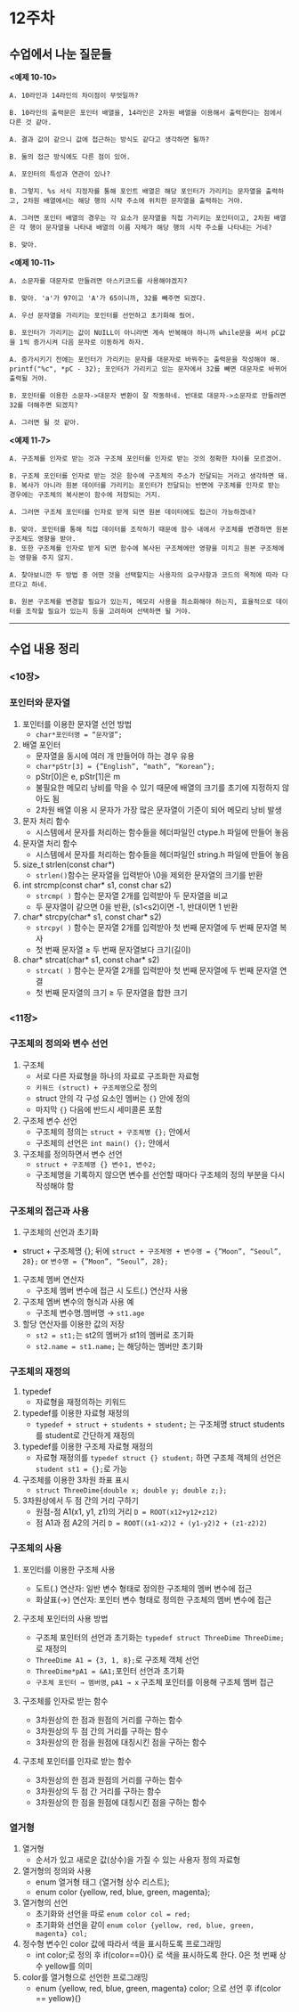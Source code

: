 # 12주차

## **수업에서 나눈 질문들**

**<예제 10-10>**

    A. 10라인과 14라인의 차이점이 무엇일까?  

    B. 10라인의 출력문은 포인터 배열을, 14라인은 2차원 배열을 이용해서 출력한다는 점에서 다른 것 같아. 

    A. 결과 값이 같으니 값에 접근하는 방식도 같다고 생각하면 될까?  
    
    B. 둘의 접근 방식에도 다른 점이 있어.

    A. 포인터의 특성과 연관이 있나? 

    B. 그렇지. %s 서식 지정자를 통해 포인트 배열은 해당 포인터가 가리키는 문자열을 출력하고, 2차원 배열에서는 해당 행의 시작 주소에 위치한 문자열을 출력하는 거야.

    A. 그러면 포인터 배열의 경우는 각 요소가 문자열을 직접 가리키는 포인터이고, 2차원 배열은 각 행이 문자열을 나타내 배열의 이름 자체가 해당 행의 시작 주소를 나타내는 거네? 

    B. 맞아.

**<예제 10-11>**

    A. 소문자를 대문자로 만들려면 아스키코드를 사용해야겠지?

    B. 맞아. 'a'가 97이고 'A'가 65이니까, 32를 빼주면 되겠다.

    A. 우선 문자열을 가리키는 포인터를 선언하고 초기화해 줬어. 

    B. 포인터가 가리키는 값이 NUILL이 아니라면 계속 반복해야 하니까 while문을 써서 pC값을 1씩 증가시켜 다음 문자로 이동하게 하자.

    A. 증가시키기 전에는 포인터가 가리키는 문자를 대문자로 바꿔주는 출력문을 작성해야 해. printf("%c", *pC - 32); 포인터가 가리키고 있는 문자에서 32를 빼면 대문자로 바뀌어 출력될 거야.

    B. 포인터를 이용한 소문자->대문자 변환이 잘 작동하네. 반대로 대문자->소문자로 만들려면 32를 더해주면 되겠지?

    A. 그러면 될 것 같아.

**<예제 11-7>**

    A. 구조체를 인자로 받는 것과 구조체 포인터를 인자로 받는 것의 정확한 차이를 모르겠어. 

    B. 구조체 포인터를 인자로 받는 것은 함수에 구조체의 주소가 전달되는 거라고 생각하면 돼. 
    B. 복사가 아니라 원본 데이터를 가리키는 포인터가 전달되는 반면에 구조체를 인자로 받는 경우에는 구조체의 복사본이 함수에 저장되는 거지. 

    A. 그러면 구조체 포인터를 인자로 받게 되면 원본 데이터에도 접근이 가능하겠네?

    B. 맞아. 포인터를 통해 직접 데이터를 조작하기 때문에 함수 내에서 구조체를 변경하면 원본 구조체도 영향을 받아.
    B. 또한 구조체를 인자로 받게 되면 함수에 복사된 구조체에만 영향을 미치고 원본 구조체에는 영향을 주지 않지.
 
    A. 찾아보니깐 두 방법 중 어떤 것을 선택할지는 사용자의 요구사항과 코드의 목적에 따라 다르다고 하네.

    B. 원본 구조체를 변경할 필요가 있는지, 메모리 사용을 최소화해야 하는지, 효율적으로 데이터를 조작할 필요가 있는지 등을 고려하여 선택하면 될 거야.
    
---

## **수업 내용 정리**
### <10장>

### 포인터와 문자열

1. 포인터를 이용한 문자열 선언 방법
    - `char*포인터명 = “문자열”;`
2. 배열 포인터
    - 문자열을 동시에 여러 개 만들어야 하는 경우 유용
    - `char*pStr[3] = {”English”, “math”, “Korean”};`
    - pStr[0]은 e, pStr[1]은 m
    - 불필요한 메모리 낭비를 막을 수 있기 때문에 배열의 크기를 초기에 지정하지 않아도 됨
    - 2차원 배열 이용 시 문자가 가장 많은 문자열이 기준이 되어 메모리 낭비 발생
3. 문자 처리 함수
    - 시스템에서 문자를 처리하는 함수들을 헤더파일인 ctype.h 파일에 만들어 놓음
4. 문자열 처리 함수
    - 시스템에서 문자를 처리하는 함수들을 헤더파일인 string.h 파일에 만들어 놓음
5. size_t strlen(const char*)
    - `strlen()`함수는 문자열을 입력받아 \0을 제외한 문자열의 크기를 반환
6. int strcmp(const char* s1, const char s2)
    - `strcmp( )` 함수는 문자열 2개를 입력받아 두 문자열을 비교
    - 두 문자열이 같으면 0을 반환, (s1<s2)이면 -1, 반대이면 1 반환
7. char* strcpy(char* s1, const char* s2)
    - `strcpy( )` 함수는 문자열 2개를 입력받아 첫 번째 문자열에 두 번째 문자열 복사
    - 첫 번째 문자열 ≥ 두 번째 문자열보다 크기(길이)
8. char* strcat(char* s1, const char* s2)
    - `strcat( )` 함수는 문자열 2개를 입력받아 첫 번째 문자열에 두 번째 문자열 연결
    - 첫 번째 문자열의 크기 ≥ 두 문자열을 합한 크기

### <11장>

### 구조체의 정의와 변수 선언

1. 구조체
    - 서로 다른 자료형을 하나의 자료로 구조화한 자료형
    - `키워드 (struct) + 구조체명`으로 정의
    - struct 안의 각 구성 요소인 멤버는 `{}` 안에 정의
    - 마지막 `{}` 다음에 반드시 세미콜론 포함
2. 구조체 변수 선언
    - 구조체의 정의는 `struct + 구조체명 {};` 안에서
    - 구조체의 선언은 `int main() {};` 안에서
3. 구조체를 정의하면서 변수 선언
    - `struct + 구조체명 {} 변수1, 변수2;`
    - 구조체명을 기록하지 않으면 변수를 선언할 때마다 구조체의 정의 부분을 다시 작성해야 함

### 구조체의 접근과 사용

1. 구조체의 선언과 초기화

- struct + 구조체명 {}; 뒤에 `struct + 구조체명 + 변수명 = {”Moon”, “Seoul”, 28};` or `변수명 = {”Moon”, “Seoul”, 28};`
1. 구조체 멤버 연산자
    - 구조체 멤버 변수에 접근 시 도트(.) 연산자 사용
2. 구조체 멤버 변수의 형식과 사용 예
    - 구조체 변수명.멤버명 → `st1.age`
3. 할당 연산자를 이용한 값의 저장
    - `st2 = st1;`는 st2의 멤버가 st1의 멤버로 초기화
    - `st2.name = st1.name;` 는 해당하는 멤버만 초기화

### 구조체의 재정의

1. typedef
    - 자료형을 재정의하는 키워드
2. typedef를 이용한 자료형 재정의
    - `typedef + struct + students + student;` 는 구조체명 struct students를 student로 간단하게 재정의
3. typedef를 이용한 구조체 자료형 재정의
    - 자료형 재정의를 `typedef struct {} student;` 하면 구조체 객체의 선언은 `student st1 = {};`로 가능
4. 구조체를 이용한 3차원 좌표 표시
    - `struct ThreeDime{double x; double y; double z;};`
5. 3차원상에서 두 점 간의 거리 구하기
    - 원점-점 A1(x1, y1, z1)의 거리 `D = ROOT(x12+y12+z12)`
    - 점 A1과 점 A2의 거리 `D = ROOT((x1-x2)2 + (y1-y2)2 + (z1-z2)2)`

### 구조체의 사용

1. 포인터를 이용한 구조체 사용
    - 도트(.) 연산자: 일반 변수 형태로 정의한 구조체의 멤버 변수에 접근
    - 화살표(→) 연산자: 포인터 변수 형태로 정의한 구조체의 멤버 변수에 접근
2. 구조체 포인터의 사용 방법
    - 구조체 포인터의 선언과 초기화는 `typedef struct ThreeDime ThreeDime;`로 재정의
    - `ThreeDime A1 = {3, 1, 8};`로 구조체 객체 선언
    - `ThreeDime*pA1 = &A1;`포인터 선언과 초기화
    - `구조체 포인터 → 멤버명`, `pA1 → x` 구조체 포인터를 이용해 구조체 멤버 접근
3. 구조체를 인자로 받는 함수
    - 3차원상의 한 점과 원점의 거리를 구하는 함수
    - 3차원상의 두 점 간의 거리를 구하는 함수
    - 3차원상의 한 점을 원점에 대칭시킨 점을 구하는 함수
    
4. 구조체 포인터를 인자로 받는 함수
    - 3차원상의 한 점과 원점의 거리를 구하는 함수
    - 3차원상의 두 점 간 거리를 구하는 함수
    - 3차원상의 한 점을 원점에 대칭시킨 점을 구하는 함수

### 열거형

1. 열거형
    - 순서가 있고 새로운 값(상수)을 가질 수 있는 사용자 정의 자료형
2. 열거형의 정의와 사용 
    - enum 열거형 태그 {열거형 상수 리스트};
    - enum color {yellow, red, blue, green, magenta};
3. 열거형의 선언
    - 초기화와 선언을 따로 `enum color col = red;`
    - 초기화와 선언을 같이 `enum color {yellow, red, blue, green, magenta} col;`
4. 정수형 변수인 color 값에 따라서 색을 표시하도록 프로그래밍
    - int color;로 정의 후 if(color==0){} 로 색을 표시하도록 한다. 0은 첫 번째 상수 yellow를 의미
5. color를 열거형으로 선언한 프로그래밍
    - enum {yellow, red, blue, green, magenta} color; 으로 선언 후 if(color == yellow){}
